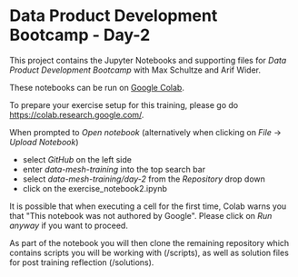# Data Product Development Bootcamp - Day-2

This project contains the Jupyter Notebooks and supporting files for _Data Product Development Bootcamp_ with Max Schultze and Arif Wider. 

These notebooks can be run on [Google Colab](https://colab.research.google.com/).

To prepare your exercise setup for this training, please go do https://colab.research.google.com/.

When prompted to *Open notebook* (alternatively when clicking on *File* -> *Upload Notebook*)
* select *GitHub* on the left side
* enter *data-mesh-training* into the top search bar
* select *data-mesh-training/day-2* from the *Repository* drop down
* click on the exercise_notebook2.ipynb

It is possible that when executing a cell for the first time, Colab warns you that "This notebook was not authored by Google". Please click on *Run anyway* if you want to proceed.

As part of the notebook you will then clone the remaining repository which contains scripts you will be working with (/scripts), as well as solution files for post training reflection (/solutions).
